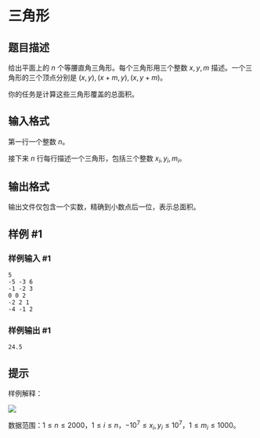 # 三角形

## 题目描述

给出平面上的 $n$ 个等腰直角三角形。每个三角形用三个整数 $x,y,m$ 描述。一个三角形的三个顶点分别是 $(x,y),(x+m,y),(x,y+m)$。

你的任务是计算这些三角形覆盖的总面积。

## 输入格式

第一行一个整数 $n$。

接下来 $n$ 行每行描述一个三角形，包括三个整数 $x_i,y_i,m_i$。

## 输出格式

输出文件仅包含一个实数，精确到小数点后一位，表示总面积。


## 样例 #1

### 样例输入 #1
```
5
-5 -3 6
-1 -2 3
0 0 2
-2 2 1
-4 -1 2
```

### 样例输出 #1

```
24.5
```

## 提示

样例解释：

![](https://cdn.luogu.com.cn/upload/pic/94.png)

数据范围：$1\le n \le 2000$，$1 \le i \le n$，$-10^7 \le x_i,y_i \le 10^7$，$1\leq m_i \le 1000$。
